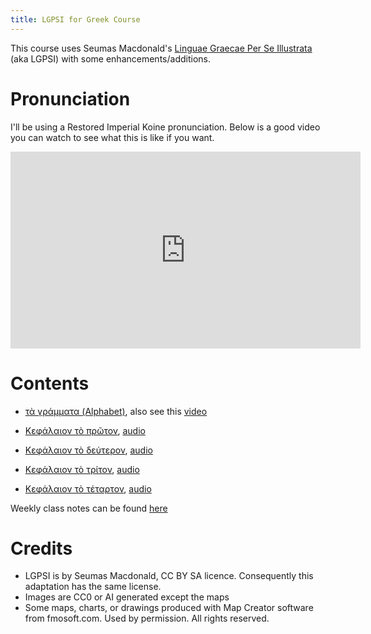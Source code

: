 ```yaml
---
title: LGPSI for Greek Course
---
```


This course uses Seumas Macdonald's [Linguae Graecae Per Se Illustrata](https://github.com/seumasjeltzz/LinguaeGraecaePerSeIllustrata) (aka LGPSI) with some enhancements/additions. 


# Pronunciation

I'll be using a Restored Imperial Koine pronunciation. Below is a good video you can watch to see what this is like if you want. 


<iframe width="560" height="315" src="https://www.youtube.com/embed/94B26pJM2fg?si=Pr2Ali4WYyp1-NCU" title="YouTube video player" frameborder="0" allow="accelerometer; autoplay; clipboard-write; encrypted-media; gyroscope; picture-in-picture; web-share" referrerpolicy="strict-origin-when-cross-origin" allowfullscreen></iframe>

# Contents

- [τὰ γράμματα (Alphabet)](https://docs.google.com/document/d/1Xuk3hO_Cmqgj2MyppuDSK-wGxPPGdWlDIp8hU7ACGHA/edit?tab=t.0), also see this [video](https://www.youtube.com/watch?v=94B26pJM2fg)

- [Κεφάλαιον τὸ πρῶτον](chapter_01.html), [audio](https://youtu.be/CH2t4L-dCWk?si=h7__RP-HEEXJ8HMT)
- [Κεφάλαιον τὸ δεύτερον](chapter_02.html), [audio](https://youtu.be/fyzNzosBtF0?si=UOB-sbtna0T8NEau)
- [Κεφάλαιον τὸ τρίτον](chapter_03.html), [audio](https://youtu.be/bWUX-_xp1GE?si=2JGwUK_1Dn20pr26)
- [Κεφάλαιον τὸ τέταρτον](chapter_04.html), [audio](https://youtu.be/5bShoqPuW8U?si=o8XhuMXnbvdsA58K)

Weekly class notes can be found [here](class_notes.html)


# Credits


- LGPSI is by Seumas Macdonald, CC BY SA licence. Consequently this adaptation has the same license.
- Images are CC0 or AI generated except the maps
- Some maps, charts, or drawings produced with Map Creator software from fmosoft.com. Used by permission. All rights reserved.
